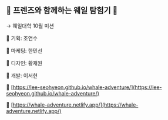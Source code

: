 ## 🐳 프렌즈와 함께하는 웨일 탐험기 🐳

→ 웨일대학 10월 미션


👤 기획: 조연수

👤 마케팅: 한민선

👤 디자인: 황재원 

👤 개발: 이서현


🔗 [https://lee-seohyeon.github.io/whale-adventure/](https://lee-seohyeon.github.io/whale-adventure/)

🔗 [https://whale-adventure.netlify.app/](https://whale-adventure.netlify.app/)
